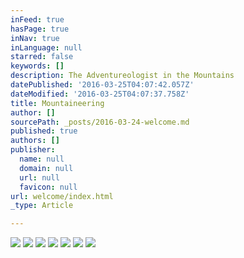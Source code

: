 ```yaml
---
inFeed: true
hasPage: true
inNav: true
inLanguage: null
starred: false
keywords: []
description: The Adventureologist in the Mountains
datePublished: '2016-03-25T04:07:42.057Z'
dateModified: '2016-03-25T04:07:37.758Z'
title: Mountaineering
author: []
sourcePath: _posts/2016-03-24-welcome.md
published: true
authors: []
publisher:
  name: null
  domain: null
  url: null
  favicon: null
url: welcome/index.html
_type: Article

---
```

![](https://s3-us-west-2.amazonaws.com/the-grid-img/p/240ca6202f276fcf0c5cb43e7cff695ecb1ab8cc.jpg)
![](https://the-grid-user-content.s3-us-west-2.amazonaws.com/d433d3cf-b1b6-4a6c-bd11-8338fd954098.jpg)
![](https://the-grid-user-content.s3-us-west-2.amazonaws.com/28c5c80a-7da7-432f-bd3e-70d61a17251f.jpg)
![](https://the-grid-user-content.s3-us-west-2.amazonaws.com/ed41e458-e322-492d-8795-e2ea5dbbd3ee.jpg)
![](https://the-grid-user-content.s3-us-west-2.amazonaws.com/e1ff2129-7313-4e55-b147-d1b6f1072202.jpg)
![](https://the-grid-user-content.s3-us-west-2.amazonaws.com/993a8925-500e-44b0-b9dc-1eaa3c67095d.jpg)
![](https://the-grid-user-content.s3-us-west-2.amazonaws.com/0d7f7b6b-fa07-4e57-a5e4-11087712ab9e.jpg)
